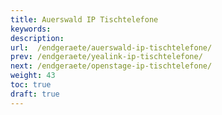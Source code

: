 ```yaml
---
title: Auerswald IP Tischtelefone
keywords:
description:
url:  /endgeraete/auerswald-ip-tischtelefone/
prev: /endgeraete/yealink-ip-tischtelefone/
next: /endgeraete/openstage-ip-tischtelefone/
weight: 43
toc: true
draft: true
---
```

